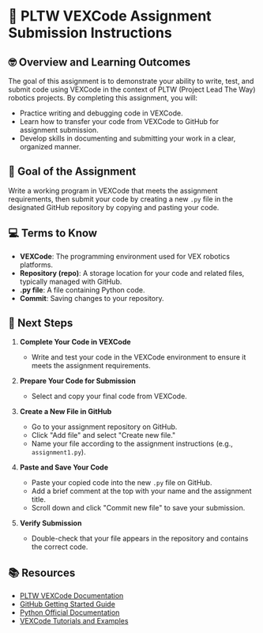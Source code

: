 # :robot: PLTW VEXCode Assignment Submission Instructions

## 🤓 Overview and Learning Outcomes

The goal of this assignment is to demonstrate your ability to write, test, and submit code using VEXCode in the context of PLTW (Project Lead The Way) robotics projects. By completing this assignment, you will:

- Practice writing and debugging code in VEXCode.
- Learn how to transfer your code from VEXCode to GitHub for assignment submission.
- Develop skills in documenting and submitting your work in a clear, organized manner.

## 🎯 Goal of the Assignment

Write a working program in VEXCode that meets the assignment requirements, then submit your code by creating a new `.py` file in the designated GitHub repository by copying and pasting your code.

## 💻 Terms to Know

- **VEXCode**: The programming environment used for VEX robotics platforms.
- **Repository (repo)**: A storage location for your code and related files, typically managed with GitHub.
- **.py file**: A file containing Python code.
- **Commit**: Saving changes to your repository.

## 📝 Next Steps

1. **Complete Your Code in VEXCode**
   - Write and test your code in the VEXCode environment to ensure it meets the assignment requirements.

2. **Prepare Your Code for Submission**
   - Select and copy your final code from VEXCode.

3. **Create a New File in GitHub**
   - Go to your assignment repository on GitHub.
   - Click "Add file" and select "Create new file."
   - Name your file according to the assignment instructions (e.g., `assignment1.py`).

4. **Paste and Save Your Code**
   - Paste your copied code into the new `.py` file on GitHub.
   - Add a brief comment at the top with your name and the assignment title.
   - Scroll down and click "Commit new file" to save your submission.

5. **Verify Submission**
   - Double-check that your file appears in the repository and contains the correct code.

## 📚 Resources

- [PLTW VEXCode Documentation](https://www.vexrobotics.com/vexcode)
- [GitHub Getting Started Guide](https://docs.github.com/en/get-started/quickstart)
- [Python Official Documentation](https://docs.python.org/3/)
- [VEXCode Tutorials and Examples](https://kb.vex.com/hc/en-us/categories/360002047872-VEXcode)
